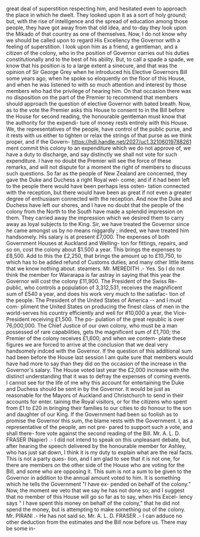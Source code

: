 great deal of superstition respecting him, and hesitated even to approach the place in which he dwelt. They looked upon it as a sort of holy ground; but, with the rise of intelligence and the spread of education among those people, they have got away from that old idea, and to-day they look upon the Mikado of that country as one of themselves. Now, I do not know why we should be called upon to regard His Excellency the Governor with a feeling of superstition. I look upon him as a friend, a gentleman, and a citizen of the colony, who in the position of Governor carries out his duties constitutionally and to the best of his ability. But, to call a spade a spade, we know that his position is to a large extent a sinecure, and that was the opinion of Sir George Grey when he introduced his Elective Governors Bill some years ago, when he spoke so eloquently on the floor of this House, and when he was listened to with so much attention and interest by those members who had the privilege of hearing him. On that occasion there was no disposition on the part of the Premier to recommend that members should approach the question of elective Governor with bated breath. Now, as to the vote the Premier asks this House to consent to in the Bill before the House for second reading, the honourable gentleman must know that the authority for the expendi- ture of money rests entirely with this House. We, the representatives of the people, have control of the public purse, and it rests with us either to tighten or relax the strings of that purse as we think proper, and if the Govern- https://hdl.handle.net/2027/uc1.32106019788261 ment commit this colony to an expenditure which we do not approve of, we have a duty to discharge, and say distinctly we shall not vote for such expenditure. I have no doubt the Premier will see the force of these remarks, and will not dispute for a moment the right of members to discuss such questions. So far as the people of New Zealand are concerned, they gave the Duke and Duchess a right Royal wel- come; and if it had been left to the people there would have been perhaps less osten- tation connected with the reception, but there would have been as great if not even a greater degree of enthusiasm connected with the reception. And now the Duke and Duchess have left our shores, and I have no doubt that the people of the colony from the North to the South have made a splendid impression on them. They carried away the impression which we desired them to carry away as loyal subjects to the King. Sir, we have treated the Governor since he came amongst us by no means niggardly ; indeed, we have treated him handsomely. His salary is at present £7,000. The expenses of both Government Houses at Auckland and Welling- ton for fittings, repairs, and so on, cost the colony about $1.500 a year. This brings the expenses to £8,500. Add to this the £2,250, that brings the amount up to £10,750, to which has to be added refund of Customs duties, and many other little items that we know nothing about. steamers. Mr. MEREDITH .- Yes. So I do not think the member for Wairarapa is far astray in saying that this year the Governor will cost the colony £11,900. The President of the Swiss Re- public, who controls a population of 3,312,531, receives the magnificent sum of £540 a year, and does his work very much to the satisfac- tion of the people. The President of the United States of America -- and I must com- pliment the United States on producing the finest class of men in the world-serves his country efficiently and well for #10,000 a year, the Vice-President receiving £1,500. The po- pulation of the great republic is over 76,000,000. The Chief Justice of our own colony, who must be a man possessed of rare capabilities, gets the magnificent sum of £1,700; the Premier of the colony receives £1,600; and when we contem- plate these figures we are forced to arrive at the conclusion that we deal very handsomely indced with the Governor. If the question of this additional sum had been before the House last session I am quite sure that members would have had more to say than they did on the occasion of the increase in the Governor's salary. The House voted last year the £2,000 increase with the distinct understanding that it was to defray the expenses of coming events. I cannot see for the life of me why this account for entertaining the Duke and Duchess should be sent in by the Governor. It would be just as reasonable for the Mayors of Auckland and Christchurch to send in their accounts for enter. taining the Royal visitors, or for the citizens who spent from £1 to £20 in bringing their families to our cities to do honour to the son and daughter of our King. If the Government had been so foolish as to promise the Governor this sum, the blame rests with the Government. I, as a representative of the people, am not pre- pared to support such a vote, and shall there- fore vote against the second reading of the Bill. Mr. A. L. D. FRASER (Napier) .- I did not intend to speak on this unpleasant debate, but, after hearing the speech delivered by the honourable member for Ashley, who has just sat down, I think it is my duty to explain what are the real facts. This is not a party ques- tion, and I am glad to see that it is not one, for there are members on the other side of the House who are voting for the Bill, and some who are opposing it. This sum is not a sum to be given to the Governor in addition to the annual amount voted to him. It is something which he tells the Government "I have ex- pended on behalf of the colony." Now, the moment we veto that we say he has not done so; and I suggest that no member of this House will go so far as to say, when His Excel- lency says " I have spent this money on behalf of the colony," that he did not spend the money, but is attempting to make something out of the colony. Mr. PIRANI .- He has not said so. Mr. A. L. D. FRASER .- I can adduce no other deduction from the estimates and the Bill now before us. There may be some in- 
